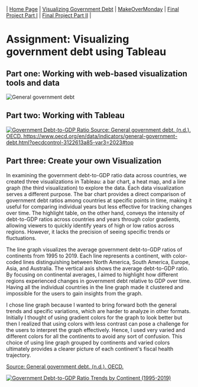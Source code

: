 | [Home Page](https://maitri-surti.github.io/maitri-surti-portfolio/) | [Visualizing Government Debt](https://maitri-surti.github.io/maitri-surti-portfolio/dataviz2) | [MakeOverMonday](https://maitri-surti.github.io/maitri-surti-portfolio/makeOverMonday) | [Final Project Part I](https://maitri-surti.github.io/maitri-surti-portfolio/final_project_MaitriSurti) | [Final Project Part II](https://maitri-surti.github.io/maitri-surti-portfolio/final_project_part2_MaitriSurti) |

# Assignment: Visualizing government debt using Tableau

## Part one: Working with web-based visualization tools and data
![General government debt](https://github.com/user-attachments/assets/7e7b734f-9e0c-42f9-a6ef-7c6e75363b7f)

## Part two: Working with Tableau
<div class='tableauPlaceholder' id='viz1730428471902' style='position: relative'><noscript><a href='#'><img alt='Government Debt-to-GDP Ratio Source: General government debt. (n.d.). OECD. https:&#47;&#47;www.oecd.org&#47;en&#47;data&#47;indicators&#47;general-government-debt.html?oecdcontrol-3122613a85-var3=2023#top  ' src='https:&#47;&#47;public.tableau.com&#47;static&#47;images&#47;da&#47;dataviz2_17304284585290&#47;Sheet1&#47;1_rss.png' style='border: none' /></a></noscript><object class='tableauViz'  style='display:none;'><param name='host_url' value='https%3A%2F%2Fpublic.tableau.com%2F' /> <param name='embed_code_version' value='3' /> <param name='site_root' value='' /><param name='name' value='dataviz2_17304284585290&#47;Sheet1' /><param name='tabs' value='no' /><param name='toolbar' value='yes' /><param name='static_image' value='https:&#47;&#47;public.tableau.com&#47;static&#47;images&#47;da&#47;dataviz2_17304284585290&#47;Sheet1&#47;1.png' /> <param name='animate_transition' value='yes' /><param name='display_static_image' value='yes' /><param name='display_spinner' value='yes' /><param name='display_overlay' value='yes' /><param name='display_count' value='yes' /><param name='language' value='en-US' /><param name='filter' value='publish=yes' /></object></div>                
<script type='text/javascript'>                    
  var divElement = document.getElementById('viz1730428471902');                    
  var vizElement = divElement.getElementsByTagName('object')[0];                      
  vizElement.style.width='100%';vizElement.style.height=(divElement.offsetWidth*0.75)+'px';                    
  var scriptElement = document.createElement('script');                    
  scriptElement.src = 'https://public.tableau.com/javascripts/api/viz_v1.js';                    
  vizElement.parentNode.insertBefore(scriptElement, vizElement);                
</script>

## Part three: Create your own Visualization

In examining the government debt-to-GDP ratio data across countries, we created three visualizations in Tableau: a bar chart, a heat map, and a line graph (the third visualization) to explore the data. Each data visualization serves a different purpose. The bar chart provides a direct comparison of government debt ratios among countries at specific points in time, making it useful for comparing individual years but less effective for tracking changes over time. The highlight table, on the other hand, conveys the intensity of debt-to-GDP ratios across countries and years through color gradients, allowing viewers to quickly identify years of high or low ratios across regions. However, it lacks the precision of seeing specific trends or fluctuations.


The line graph visualizes the average government debt-to-GDP ratios of continents from 1995 to 2019. Each line represents a continent, with color-coded lines distinguishing between North America, South America, Europe, Asia, and Australia. The vertical axis shows the average debt-to-GDP ratio. By focusing on continental averages, I aimed to highlight how different regions experienced changes in government debt relative to GDP over time. Having all the individual countries in the line graph made it clustered and impossible for the users to gain insights from the graph. 

I chose line graph because I wanted to bring forward both the general trends and specific variations, which are harder to analyze in other formats. Initially I thought of using gradient colors for the graph to look better but then I realized that using colors with less contrast can pose a challenge for the users to interpret the graph effectively. Hence, I used very varied and different colors for all the continents to avoid any sort of confusion. This choice of using line graph grouped by continents and varied colors ultimately provides a clearer picture of each continent's fiscal health trajectory.

[Source: General government debt. (n.d.). OECD.](https://www.oecd.org/en/data/indicators/general-government-debt.html?oecdcontrol-3122613a85-var3=2023#top)

<div class='tableauPlaceholder' id='viz1730501069405' style='position: relative'><noscript><a href='#'><img alt='Government Debt-to-GDP Ratio Trends by Continent (1995-2019) ' src='https:&#47;&#47;public.tableau.com&#47;static&#47;images&#47;pa&#47;part3dataviz&#47;Sheet1&#47;1_rss.png' style='border: none' /></a></noscript><object class='tableauViz'  style='display:none;'><param name='host_url' value='https%3A%2F%2Fpublic.tableau.com%2F' /> <param name='embed_code_version' value='3' /> <param name='site_root' value='' /><param name='name' value='part3dataviz&#47;Sheet1' /><param name='tabs' value='no' /><param name='toolbar' value='yes' /><param name='static_image' value='https:&#47;&#47;public.tableau.com&#47;static&#47;images&#47;pa&#47;part3dataviz&#47;Sheet1&#47;1.png' /> <param name='animate_transition' value='yes' /><param name='display_static_image' value='yes' /><param name='display_spinner' value='yes' /><param name='display_overlay' value='yes' /><param name='display_count' value='yes' /><param name='language' value='en-US' /><param name='filter' value='publish=yes' /></object></div>                
<script type='text/javascript'>                    
  var divElement = document.getElementById('viz1730501069405');                    
  var vizElement = divElement.getElementsByTagName('object')[0];                    
  vizElement.style.width='100%';vizElement.style.height=(divElement.offsetWidth*0.75)+'px';                    
  var scriptElement = document.createElement('script');                    
  scriptElement.src = 'https://public.tableau.com/javascripts/api/viz_v1.js';                    
  vizElement.parentNode.insertBefore(scriptElement, vizElement);                
</script>
